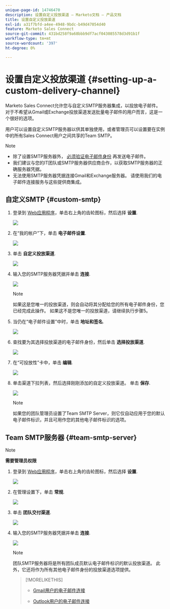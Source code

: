 ```yaml
---
unique-page-id: 14746470
description: 设置自定义投放渠道 — Marketo文档 — 产品文档
title: 设置自定义投放渠道
exl-id: a31f7bfd-a4ee-4948-9bdc-b49d47054d40
feature: Marketo Sales Connect
source-git-commit: 431bd258f9a68bbb9df7acf043085578d3d91b1f
workflow-type: tm+mt
source-wordcount: '397'
ht-degree: 0%

---
```


# 设置自定义投放渠道 {#setting-up-a-custom-delivery-channel}

Marketo Sales Connect允许您与自定义SMTP服务器集成，以投放电子邮件。 对于不希望从Gmail或Exchange投放渠道发送批量电子邮件的用户而言，这是一个很好的选项。

用户可以设置自定义SMTP服务器以供其单独使用，或者管理员可以设置要在实例中的所有Sales Connect用户之间共享的Team SMTP。

>[!NOTE]
>
>* 除了设置SMTP服务器外， [必须验证电子邮件身份](/help/marketo/product-docs/marketo-sales-connect/getting-started/email-settings/verify-your-email.md) 再发送电子邮件。
>* 我们建议与您的IT团队或SMTP服务器供应商合作，以获取SMTP服务器的正确服务器凭据。
>* 无法使用SMTP服务器凭据连接Gmail和Exchange服务器。 请使用我们的电子邮件连接服务与这些提供商集成。

## 自定义SMTP {#custom-smtp}

1. 登录到 [Web应用程序](https://toutapp.com/login)，单击右上角的齿轮图标，然后选择 **设置**.

   ![](assets/setting-up-a-custom-delivery-channel-1.png)

1. 在“我的帐户”下，单击 **电子邮件设置**.

   ![](assets/setting-up-a-custom-delivery-channel-2.png)

1. 单击 **自定义投放渠道**.

   ![](assets/setting-up-a-custom-delivery-channel-3.png)

1. 输入您的SMTP服务器凭据并单击 **连接**.

   ![](assets/setting-up-a-custom-delivery-channel-4.png)

   >[!NOTE]
   >
   >如果这是您唯一的投放渠道，则会自动将其分配给您的所有电子邮件身份，您已经完成此操作。 如果这不是您唯一的投放渠道，请继续执行步骤5。

1. 当仍在“电子邮件设置”中时，单击 **地址和签名**.

   ![](assets/setting-up-a-custom-delivery-channel-5.png)

1. 查找要为其选择投放渠道的电子邮件身份，然后单击 **选择投放渠道**.

   ![](assets/setting-up-a-custom-delivery-channel-6.png)

1. 在“可投放性”卡中，单击 **编辑**.

   ![](assets/setting-up-a-custom-delivery-channel-7.png)

1. 单击渠道下拉列表，然后选择刚刚添加的自定义投放渠道。 单击 **保存**.

   ![](assets/setting-up-a-custom-delivery-channel-8.png)

   >[!NOTE]
   >
   >如果您的团队管理员设置了Team SMTP Server，则它仅自动应用于您的默认电子邮件标识，并且可用作您的其他电子邮件标识的选项。

## Team SMTP服务器 {#team-smtp-server}

>[!NOTE]
>
>**需要管理员权限**

1. 登录到 [Web应用程序](https://toutapp.com/login)，单击右上角的齿轮图标，然后选择 **设置**.

   ![](assets/setting-up-a-custom-delivery-channel-9.png)

1. 在管理设置下，单击 **常规**.

   ![](assets/setting-up-a-custom-delivery-channel-10.png)

1. 单击 **团队交付渠道**.

   ![](assets/setting-up-a-custom-delivery-channel-11.png)

1. 输入您的SMTP服务器凭据并单击 **连接**.

   ![](assets/setting-up-a-custom-delivery-channel-12.png)

   >[!NOTE]
   >
   >团队SMTP服务器将是所有团队成员默认电子邮件标识的默认投放渠道。 此外，它还将作为所有其他电子邮件身份的投放渠道选项提供。

   >[!MORELIKETHIS]
   >
   >* [Gmail用户的电子邮件连接](/help/marketo/product-docs/marketo-sales-connect/email-plugins/gmail/email-connection-for-gmail-users.md)
   >
   >* [Outlook用户的电子邮件连接](/help/marketo/product-docs/marketo-sales-connect/email-plugins/msc-for-outlook/email-connection-for-outlook-users.md)
